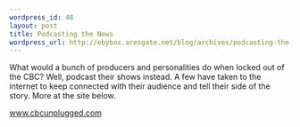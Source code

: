 ```yaml
--- 
wordpress_id: 48
layout: post
title: Podcasting the News
wordpress_url: http://ebybox.aresgate.net/blog/archives/podcasting-the-news/
---
```

What would a bunch of producers and personalities do when locked out of the CBC? Well, podcast their shows instead. A few have taken to the internet to keep connected with their audience and tell their side of the story. More at the site below.

<a href="http://www.cbcunplugged.com/">www.cbcunplugged.com</a>
